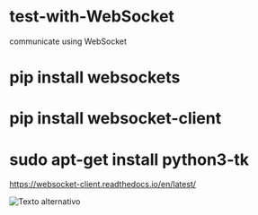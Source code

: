 # test-with-WebSocket
 communicate using WebSocket
 
 # pip install websockets
 # pip install websocket-client

 # sudo apt-get install python3-tk

 https://websocket-client.readthedocs.io/en/latest/
 
![Texto alternativo](C:\Users\jose\Documents\GitHub\test-with-WebSocket\image\server-cliente.jpg)
